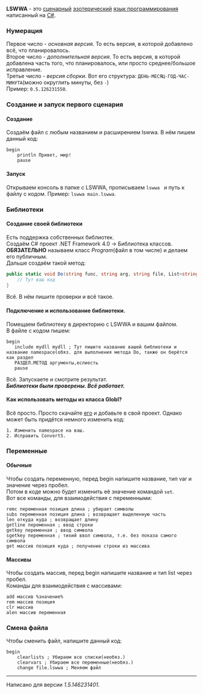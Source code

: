 **LSWWA** - это [сценарный](https://ru.wikipedia.org/wiki/%D0%A1%D1%86%D0%B5%D0%BD%D0%B0%D1%80%D0%BD%D1%8B%D0%B9_%D1%8F%D0%B7%D1%8B%D0%BA) [эзотерический](https://ru.wikipedia.org/wiki/%D0%AD%D0%B7%D0%BE%D1%82%D0%B5%D1%80%D0%B8%D1%87%D0%B5%D1%81%D0%BA%D0%B8%D0%B9_%D1%8F%D0%B7%D1%8B%D0%BA_%D0%BF%D1%80%D0%BE%D0%B3%D1%80%D0%B0%D0%BC%D0%BC%D0%B8%D1%80%D0%BE%D0%B2%D0%B0%D0%BD%D0%B8%D1%8F) [язык программирования](https://ru.wikipedia.org/wiki/%D0%AF%D0%B7%D1%8B%D0%BA_%D0%BF%D1%80%D0%BE%D0%B3%D1%80%D0%B0%D0%BC%D0%BC%D0%B8%D1%80%D0%BE%D0%B2%D0%B0%D0%BD%D0%B8%D1%8F) написанный на [C#](https://ru.wikipedia.org/wiki/C_Sharp).  
### Нумерация
Первое число - _основная версия_. То есть версия, в которой добавлено всё, что планировалось.  
Второе число - _дополнительная версия_. То есть версия, в которой добавлена часть того, что планировалось, или просто среднее/большое исправление.  
Третье число - _версия сборки_. Вот его структура: ``ДЕНЬ-МЕСЯЦ-ГОД-ЧАС-МИНУТА``(можно округлить минуты, без ``-``)  
Пример: ``0.5.126231550``.  
### Создание и запуск первого сценария
#### Создание
Создаём файл с любым названием и расширением lswwa. В нём пишем данный код:
```
begin
    println Привет, мир!
    pause
```
#### Запуск
Открываем консоль в папке с LSWWA, прописываем ``lswwa `` и путь к файлу с кодом.
Пример: ``lswwa main.lswwa``.
### Библиотеки
#### Создание своей библиотеки
Есть поддержка собственных библиотек.  
Создаём C# проект .NET Framework 4.0 -> Библиотека классов.  
**ОБЯЗАТЕЛЬНО** называем класс _Program_(файл в том числе) и делаем его публичным.  
Дальше создаём такой метод:  
```cs
public static void Do(string func, string arg, string file, List<string> code, Dictionary<string, string> vars, Dictionary<string, List<string>> arrs, int index, string version) {
    // Тут ваш код
}
```
Всё. В нём пишите проверки и всё такое.  
#### Подключение и использование библиотеки.
Помещаем библиотеку в директорию с LSWWA и вашим файлом.  
В файле с кодом пишем:  
```
begin
   include mydll mydll ; Тут пишите название вашей библиотеки и название namespace(обяз. для выполнения метода Do, также он берётся как раздел
   РАЗДЕЛ.МЕТОД аргументы,еслиесть
   pause
```
Всё. Запускаете и смотрите результат.    
***Библиотеки были проверены. Всё работает.***
#### Как использовать методы из класса Globl?
Всё просто. Просто скачайте [его](https://github.com/etar125/LSWWA/blob/main/lswwa/lswwa/Globl.cs) и добавьте в свой проект.
Однако может быть придётся немного изменить код:
```
1. Изменить namespace на ваш.
2. Исправить ConvertS.
```
### Переменные
#### Обычные
Чтобы создать переменную, перед begin напишите название, тип var и значение через пробел.  
Потом в коде можно будет изменить её значение командой ``set``.  
Вот все команды, для взаимодействия с переменными:
```
remc переменная позиция длина ; убирает символы
subs переменная позиция длина ; возвращает выделенную часть
len откуда куда ; возвращает длину
getline переменная ; ввод строки
getkey переменная ; ввод символа
sgetkey переменная ; тихий ввол символа, т.е. без показа самого символа
get массив позиция куда ; получение строки из массива
```
#### Массивы
Чтобы создать массив, перед begin напишите название и тип list через пробел.  
Команды для взаимодействия с массивами:
```
add массив %значение%
rem массив позиция
clr массив
alen массив переменная
```
### Смена файла
Чтобы сменить файл, напишите данный код:
```
begin
    clearlists ; Убираем все списки(необяз.)
    clearvars ; Убираем все переменные(необяз.)
    change file.lswwa ; Меняем файл
```

***

Написано для версии _1.5.146231401_.
